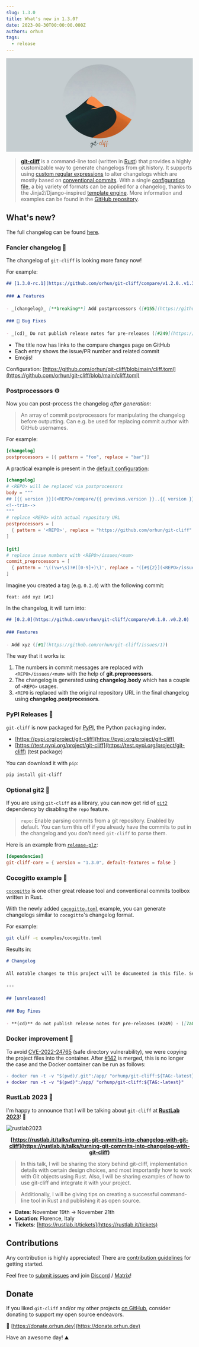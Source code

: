 ```yaml
---
slug: 1.3.0
title: What's new in 1.3.0?
date: 2023-08-30T00:00:00.000Z
authors: orhun
tags:
  - release
---
```


<center>

 <a href="https://github.com/orhun/git-cliff">
    <img src="https://raw.githubusercontent.com/orhun/git-cliff/main/img/git-cliff-banner.jpg" />
</a>

</center>

> [**git-cliff**](https://github.com/orhun/git-cliff) is a command-line tool (written in [Rust](https://www.rust-lang.org/)) that provides a highly customizable way to generate changelogs from git history. It supports using [custom regular expressions](/docs/configuration#commit_parsers) to alter changelogs which are mostly based on [conventional commits](/docs/configuration#conventional_commits). With a single [configuration file](/docs/configuration), a big variety of formats can be applied for a changelog, thanks to the Jinja2/Django-inspired [template engine](/docs/category/templating). More information and examples can be found in the [GitHub repository](https://github.com/orhun/git-cliff).

## What's new?

The full changelog can be found [here](https://github.com/orhun/git-cliff/blob/main/CHANGELOG.md).

### Fancier changelog 🍬

The changelog of `git-cliff` is looking more fancy now!

For example:

```md
## [1.3.0-rc.1](https://github.com/orhun/git-cliff/compare/v1.2.0..v1.3.0-rc.1) - 2023-08-24

### ⛰️ Features

- _(changelog)_ [**breaking**] Add postprocessors ([#155](https://github.com/orhun/git-cliff/issues/155)) - ([5dc5fb7](https://github.com/orhun/git-cliff/commit/5dc5fb786db922322faacf928cc571a2d785cab2))

### 🐛 Bug Fixes

- _(cd)_ Do not publish release notes for pre-releases ([#249](https://github.com/orhun/git-cliff/issues/249)) - ([7a82aa1](https://github.com/orhun/git-cliff/commit/7a82aa1a769b2170ea7563d7df3c59da5a134201))
```

- The title now has links to the compare changes page on GitHub
- Each entry shows the issue/PR number and related commit
- Emojis!

Configuration: [https://github.com/orhun/git-cliff/blob/main/cliff.toml](https://github.com/orhun/git-cliff/blob/main/cliff.toml)

### Postprocessors ⚙️

Now you can post-process the changelog _after generation_:

> An array of commit postprocessors for manipulating the changelog before outputting. Can e.g. be used for replacing commit author with GitHub usernames.

For example:

```toml
[changelog]
postprocessors = [{ pattern = "foo", replace = "bar"}]
```

A practical example is present in the [default configuration](https://github.com/orhun/git-cliff/blob/main/cliff.toml):

```toml
[changelog]
# <REPO> will be replaced via postprocessors
body = """
## [{{ version }}](<REPO>/compare/{{ previous.version }}..{{ version }})
<!--trim-->
"""
# replace <REPO> with actual repository URL
postprocessors = [
  { pattern = '<REPO>', replace = "https://github.com/orhun/git-cliff" },
]

[git]
# replace issue numbers with <REPO>/issues/<num>
commit_preprocessors = [
  { pattern = '\((\w+\s)?#([0-9]+)\)', replace = "([#${2}](<REPO>/issues/${2}))" },
]
```

Imagine you created a tag (e.g. `0.2.0`) with the following commit:

```
feat: add xyz (#1)
```

In the changelog, it will turn into:

```md
## [0.2.0](https://github.com/orhun/git-cliff/compare/v0.1.0..v0.2.0)

### Features

- Add xyz ([#1](https://github.com/orhun/git-cliff/issues/1))
```

The way that it works is:

1. The numbers in commit messages are replaced with `<REPO>/issues/<num>` with the help of **git.preprocessors**.
2. The changelog is generated using **changelog.body** which has a couple of `<REPO>` usages.
3. `<REPO` is replaced with the original repository URL in the final changelog using **changelog.postprocessors**.

### PyPI Releases 🐍

`git-cliff` is now packaged for [PyPI](https://pypi.org/), the Python packaging index.

- [https://pypi.org/project/git-cliff](https://pypi.org/project/git-cliff)
- [https://test.pypi.org/project/git-cliff](https://test.pypi.org/project/git-cliff) (test package)

You can download it with `pip`:

```sh
pip install git-cliff
```

### Optional git2 🍦

If you are using `git-cliff` as a library, you can now get rid of [`git2`](https://crates.io/crates/git2) dependency by disabling the `repo` feature.

> `repo`: Enable parsing commits from a git repository. Enabled by default.
> You can turn this off if you already have the commits to put in the changelog and you don't need `git-cliff` to parse them.

Here is an example from [`release-plz`](https://github.com/MarcoIeni/release-plz):

```toml
[dependencies]
git-cliff-core = { version = "1.3.0", default-features = false }
```

### Cocogitto example 🐓

[`cocogitto`](https://github.com/cocogitto/cocogitto) is one other great release tool and conventional commits toolbox written in Rust.

With the newly added [`cocogitto.toml`](https://github.com/orhun/git-cliff/blob/main/examples/cocogitto.toml) example, you can generate changelogs similar to `cocogitto`'s changelog format.

For example:

```sh
git cliff -c examples/cocogitto.toml
```

Results in:

```md
# Changelog

All notable changes to this project will be documented in this file. See [conventional commits](https://www.conventionalcommits.org/) for commit guidelines.

---

## [unreleased]

### Bug Fixes

- **(cd)** do not publish release notes for pre-releases (#249) - ([7a82aa1](https://github.com/cocogitto/cocogitto/commit/7a82aa1a769b2170ea7563d7df3c59da5a134201)) - Orhun Parmaksız
```

### Docker improvement 🐋

To avoid [CVE-2022-24765](https://github.blog/2022-04-12-git-security-vulnerability-announced/) (safe directory vulnerability), we were copying the project files into the container. After [#142](https://github.com/orhun/git-cliff/pull/142) is merged, this is no longer the case and the Docker container can be run as follows:

```diff
- docker run -t -v "$(pwd)/.git":/app/ "orhunp/git-cliff:${TAG:-latest}"
+ docker run -t -v "$(pwd)":/app/ "orhunp/git-cliff:${TAG:-latest}"
```

### RustLab 2023 📢

I'm happy to announce that I will be talking about `git-cliff` at [**RustLab 2023**](https://rustlab.it/)! 🎉

![rustlab2023](/img/rustlab2023.png)

<center>

**[https://rustlab.it/talks/turning-git-commits-into-changelog-with-git-cliff](https://rustlab.it/talks/turning-git-commits-into-changelog-with-git-cliff)**

</center>

> In this talk, I will be sharing the story behind git-cliff, implementation details with certain design choices, and most importantly how to work with Git objects using Rust. Also, I will be sharing examples of how to use git-cliff and integrate it with your project.

> Additionally, I will be giving tips on creating a successful command-line tool in Rust and publishing it as open source.

- **Dates**: November 19th -> November 21th
- **Location**: Florence, Italy
- **Tickets**: [https://rustlab.it/tickets](https://rustlab.it/tickets)

## Contributions

Any contribution is highly appreciated! There are [contribution guidelines](https://github.com/orhun/git-cliff/blob/main/CONTRIBUTING.md) for getting started.

Feel free to [submit issues](https://github.com/orhun/git-cliff/issues/new/choose) and join [Discord](https://discord.gg/W3mAwMDWH4) / [Matrix](https://matrix.to/#/#git-cliff:matrix.org)!

## Donate

If you liked `git-cliff` and/or my other projects [on GitHub](https://github.com/orhun), consider donating to support my open source endeavors.

💖 [https://donate.orhun.dev](https://donate.orhun.dev)

Have an awesome day! ⛰️
